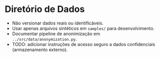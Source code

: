# Diretório de Dados

- Não versionar dados reais ou identificáveis.
- Usar apenas arquivos sintéticos em `samples/` para desenvolvimento.
- Documentar pipeline de anonimização em `../src/data/anonymization.py`.
- TODO: adicionar instruções de acesso seguro a dados confidenciais (armazenamento externo).
